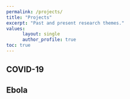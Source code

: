 ```yaml
---
permalink: /projects/
title: "Projects"
excerpt: "Past and present research themes."
values:
      layout: single
      author_profile: true
toc: true
---
```


## COVID-19


## Ebola


